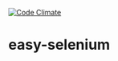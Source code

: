 [![Code Climate](https://codeclimate.com/repos/558c1caf69568026460038a0/badges/e3147bb94ccd4b5c8cc6/gpa.svg)](https://codeclimate.com/repos/558c1caf69568026460038a0/feed)

# easy-selenium

